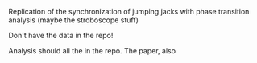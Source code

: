 Replication of the synchronization of jumping jacks with phase transition analysis (maybe the stroboscope stuff)

Don't have the data in the repo!

Analysis should all the in the repo. The paper, also
